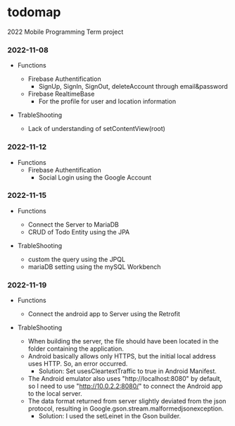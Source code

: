 # todomap
2022 Mobile Programming Term project

### 2022-11-08  
+ Functions  
  + Firebase Authentification  
    + SignUp, SignIn, SignOut, deleteAccount through email&password  
  + Firebase RealtimeBase  
    + For the profile for user and location information  

+ TrableShooting
  + Lack of understanding of setContentView(root)
  
### 2022-11-12  
+ Functions  
  + Firebase Authentification  
    + Social Login using the Google Account  
    
### 2022-11-15  
+ Functions    
  + Connect the Server to MariaDB  
  + CRUD of Todo Entity using the JPA  

+ TrableShooting  
  + custom the query using the JPQL  
  + mariaDB setting using the mySQL Workbench  

### 2022-11-19  
+ Functions  
  + Connect the android app to Server using the Retrofit  
  
+ TrableShooting  
  + When building the server, the file should have been located in the folder containing the application.  
  + Android basically allows only HTTPS, but the initial local address uses HTTP. So, an error occurred.  
    + Solution: Set usesCleartextTraffic to true in Android Manifest.  
  + The Android emulator also uses "http://localhost:8080" by default, so I need to use "http://10.0.2.2:8080/" to connect the Android app to the local server.  
  + The data format returned from server slightly deviated from the json protocol, resulting in Google.gson.stream.malformedjsonexception.  
    + Solution: I used the setLeinet in the Gson builder.  
  
    
